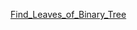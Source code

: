 [Find_Leaves_of_Binary_Tree](https://github.com/GuanYangCLU/AlgoTestForPython/blob/master/LeetCode/dfs/0366_Find_Leaves_of_Binary_Tree.py)

